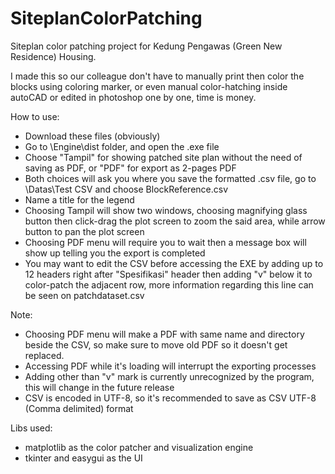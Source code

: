 # SiteplanColorPatching
Siteplan color patching project for Kedung Pengawas (Green New Residence) Housing.

I made this so our colleague don't have to manually print then color the blocks using coloring marker, or even manual color-hatching inside autoCAD or edited in photoshop one by one, time is money.

How to use:
- Download these files (obviously)
- Go to \Engine\dist folder, and open the .exe file
- Choose "Tampil" for showing patched site plan without the need of saving as PDF, or "PDF" for export as 2-pages PDF
- Both choices will ask you where you save the formatted .csv file, go to \Datas\Test CSV and choose BlockReference.csv
- Name a title for the legend
- Choosing Tampil will show two windows, choosing magnifying glass button then click-drag the plot screen to zoom the said area, while arrow button to pan the plot screen
- Choosing PDF menu will require you to wait then a message box will show up telling you the export is completed
- You may want to edit the CSV before accessing the EXE by adding up to 12 headers right after "Spesifikasi" header then adding "v" below it to color-patch the adjacent row, more information regarding this line can be seen on patchdataset.csv


Note:
- Choosing PDF menu will make a PDF with same name and directory beside the CSV, so make sure to move old PDF so it doesn't get replaced.
- Accessing PDF while it's loading will interrupt the exporting processes
- Adding other than "v" mark is currently unrecognized by the program, this will change in the future release
- CSV is encoded in UTF-8, so it's recommended to save as CSV UTF-8 (Comma delimited) format


Libs used:
- matplotlib as the color patcher and visualization engine
- tkinter and easygui as the UI
